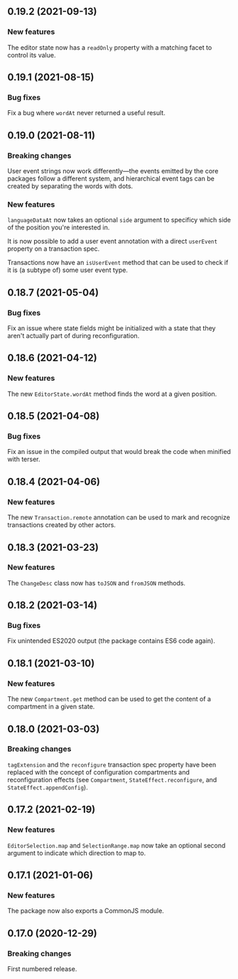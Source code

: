 ## 0.19.2 (2021-09-13)

### New features

The editor state now has a `readOnly` property with a matching facet to control its value.

## 0.19.1 (2021-08-15)

### Bug fixes

Fix a bug where `wordAt` never returned a useful result.

## 0.19.0 (2021-08-11)

### Breaking changes

User event strings now work differently—the events emitted by the core packages follow a different system, and hierarchical event tags can be created by separating the words with dots.

### New features

`languageDataAt` now takes an optional `side` argument to specificy which side of the position you're interested in.

It is now possible to add a user event annotation with a direct `userEvent` property on a transaction spec.

Transactions now have an `isUserEvent` method that can be used to check if it is (a subtype of) some user event type.

## 0.18.7 (2021-05-04)

### Bug fixes

Fix an issue where state fields might be initialized with a state that they aren't actually part of during reconfiguration.

## 0.18.6 (2021-04-12)

### New features

The new `EditorState.wordAt` method finds the word at a given position.

## 0.18.5 (2021-04-08)

### Bug fixes

Fix an issue in the compiled output that would break the code when minified with terser.

## 0.18.4 (2021-04-06)

### New features

The new `Transaction.remote` annotation can be used to mark and recognize transactions created by other actors.

## 0.18.3 (2021-03-23)

### New features

The `ChangeDesc` class now has `toJSON` and `fromJSON` methods.

## 0.18.2 (2021-03-14)

### Bug fixes

Fix unintended ES2020 output (the package contains ES6 code again).

## 0.18.1 (2021-03-10)

### New features

The new `Compartment.get` method can be used to get the content of a compartment in a given state.

## 0.18.0 (2021-03-03)

### Breaking changes

`tagExtension` and the `reconfigure` transaction spec property have been replaced with the concept of configuration compartments and reconfiguration effects (see `Compartment`, `StateEffect.reconfigure`, and `StateEffect.appendConfig`).

## 0.17.2 (2021-02-19)

### New features

`EditorSelection.map` and `SelectionRange.map` now take an optional second argument to indicate which direction to map to.

## 0.17.1 (2021-01-06)

### New features

The package now also exports a CommonJS module.

## 0.17.0 (2020-12-29)

### Breaking changes

First numbered release.

